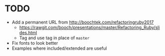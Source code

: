 TODO
====

* Add a permanent URL from http://boochtek.com/refactoringruby2017
    * https://rawgit.com/booch/presentations/master/Refactoring_Ruby/slides.html
    * Tag and use tag in place of `master`
* Fix fonts to look better
* Examples where included/extended are useful
